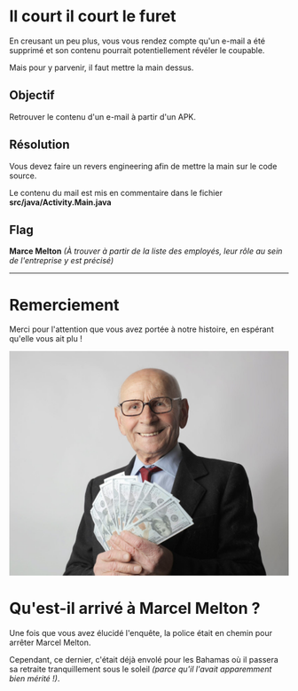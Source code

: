 # Il court il court le furet

En creusant un peu plus, vous vous rendez compte qu'un e-mail a été supprimé et son contenu pourrait potentiellement révéler le coupable.

Mais pour y parvenir, il faut mettre la main dessus.

## Objectif 

Retrouver le contenu d'un e-mail à partir d'un APK.

## Résolution

Vous devez faire un revers engineering afin de mettre la main sur le code source.

Le contenu du mail est mis en commentaire dans le fichier **src/java/Activity.Main.java**

## Flag 

**Marce Melton** *(À trouver à partir de la liste des employés, leur rôle au sein de l'entreprise y est précisé)*

---

# Remerciement

Merci pour l'attention que vous avez portée à notre histoire, en espérant qu'elle vous ait plu !

![screenshot](https://github.com/MSARTORIBOUTY/image/blob/master/silverlake/marcel.jpeg)


# Qu'est-il arrivé à Marcel Melton ?

Une fois que vous avez élucidé l'enquête, la police était en chemin pour arrêter Marcel Melton. 

Cependant, ce dernier, c'était déjà envolé pour les Bahamas où il passera sa retraite tranquillement sous le soleil *(parce qu'il l'avait apparemment bien mérité !)*.


